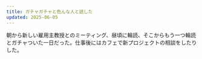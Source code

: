 ```yaml
---
title: ガチャガチャと色んな人と話した
updated: 2025-06-05
---
```

朝から新しい雇用主教授とのミーティング、昼頃に輪読、そこからもう一つ輪読とガチャついた一日だった。仕事後にはカフェで新プロジェクトの相談をしたりした。